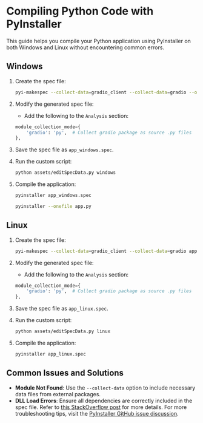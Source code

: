 # Compiling Python Code with PyInstaller

This guide helps you compile your Python application using PyInstaller on both Windows and Linux without encountering common errors.

## Windows

1. Create the spec file:

    ```sh
    pyi-makespec --collect-data=gradio_client --collect-data=gradio --onefile app.py
    ```

2. Modify the generated spec file:
    - Add the following to the `Analysis` section:

    ```python
    module_collection_mode={
        'gradio': 'py',  # Collect gradio package as source .py files
    },
    ```

3. Save the spec file as `app_windows.spec`.

4. Run the custom script:

    ```sh
    python assets/editSpecData.py windows
    ```

5. Compile the application:

    ```sh
    pyinstaller app_windows.spec
    ```


    ```sh
    pyinstaller --onefile app.py
    ```

## Linux

1. Create the spec file:

    ```sh
    pyi-makespec --collect-data=gradio_client --collect-data=gradio app.py
    ```

2. Modify the generated spec file:
    - Add the following to the `Analysis` section:

    ```python
    module_collection_mode={
        'gradio': 'py',  # Collect gradio package as source .py files
    },
    ```

3. Save the spec file as `app_linux.spec`.

4. Run the custom script:

    ```sh
    python assets/editSpecData.py linux
    ```

5. Compile the application:

    ```sh
    pyinstaller app_linux.spec
    ```

## Common Issues and Solutions

- **Module Not Found**: Use the `--collect-data` option to include necessary data files from external packages.
- **DLL Load Errors**: Ensure all dependencies are correctly included in the spec file. Refer to [this StackOverflow post](https://stackoverflow.com/questions/47289279/error-loading-python-dll-loadlibrary-the-specified-module-could-not-be-found) for more details.
For more troubleshooting tips, visit the [PyInstaller GitHub issue discussion](https://github.com/pyinstaller/pyinstaller/issues/8108).
